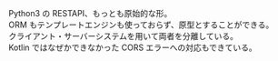 Python3 の RESTAPI、もっとも原始的な形。</br>
ORM もテンプレートエンジンも使っておらず、原型とすることができる。</br>
クライアント・サーバーシステムを用いて両者を分離している。</br>
Kotlin ではなぜかできなかった CORS エラーへの対応もできている。</br>
